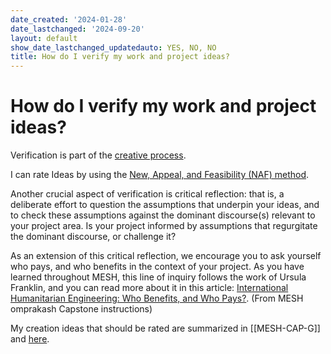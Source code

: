 ```yaml
---
date_created: '2024-01-28'
date_lastchanged: '2024-09-20'
layout: default
show_date_lastchanged_updatedauto: YES, NO, NO
title: How do I verify my work and project ideas?
---
```


# How do I verify my work and project ideas?

Verification is part of the [creative process](https://www.wework.com/ideas/professional-development/creativity-culture/understanding-the-four-stages-of-the-creative-process#:~:text=Stage%204%3A%20Verification&text=Whatever%20ideas%20and%20insights%20arose,such%20an%20orderly%2C%20linear%20fashion).

I can rate Ideas by using the [New, Appeal, and Feasibility (NAF) method](https://www.mycoted.com/NAF).

Another crucial aspect of verification is critical reflection: that is, a deliberate effort to question the assumptions that underpin your ideas, and to check these assumptions against the dominant discourse(s) relevant to your project area. Is your project informed by assumptions that regurgitate the dominant discourse, or challenge it?

As an extension of this critical reflection, we encourage you to ask yourself who pays, and who benefits in the context of your project. As you have learned throughout MESH, this line of inquiry follows the work of Ursula Franklin, and you can read more about it in this article: [International Humanitarian Engineering: Who Benefits, and Who Pays?](https://app.omprakash.org/Classroom%20pdfs/International_humanitarian_engineering_1699061872.pdf).
(From MESH omprakash Capstone instructions)

My creation ideas that should be rated are summarized in [[MESH-CAP-G]] and [here](https://docs.google.com/document/d/1NwWqKLH4x-LrfgwC4PKYaQwBhMZNnYlpEaP_w2SmreI/edit#heading=h.n0g8ynedxiwk).





